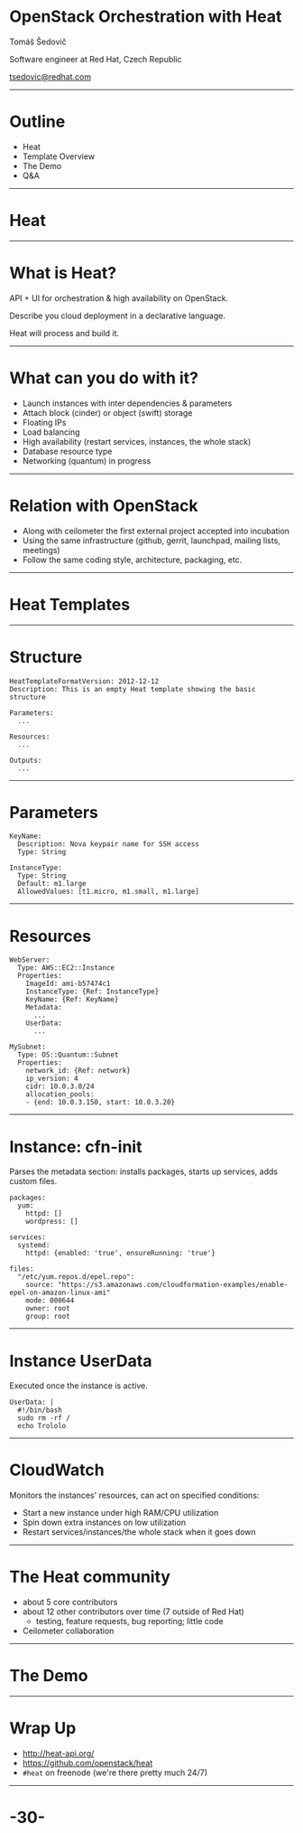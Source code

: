 
# OpenStack Orchestration with Heat

Tomáš Šedovič

Software engineer at Red Hat, Czech Republic

tsedovic@redhat.com


---

# Outline

* Heat
* Template Overview
* The Demo
* Q&A

---

# Heat

---

# What is Heat?

API + UI for orchestration & high availability on OpenStack.

Describe you cloud deployment in a declarative language.

Heat will process and build it.

---

# What can you do with it?

* Launch instances with inter dependencies & parameters
* Attach block (cinder) or object (swift) storage
* Floating IPs
* Load balancing
* High availability (restart services, instances, the whole stack)
* Database resource type
* Networking (quantum) in progress

---

# Relation with OpenStack

* Along with ceilometer the first external project accepted into incubation
* Using the same infrastructure (github, gerrit, launchpad, mailing lists, meetings)
* Follow the same coding style, architecture, packaging, etc.

---

# Heat Templates

---

# Structure

    HeatTemplateFormatVersion: 2012-12-12
    Description: This is an empty Heat template showing the basic structure

    Parameters:
      ...

    Resources:
      ...

    Outputs:
      ...

---

# Parameters

    KeyName:
      Description: Nova keypair name for SSH access
      Type: String

    InstanceType:
      Type: String
      Default: m1.large
      AllowedValues: [t1.micro, m1.small, m1.large]

---

# Resources

    WebServer:
      Type: AWS::EC2::Instance
      Properties:
        ImageId: ami-b57474c1
        InstanceType: {Ref: InstanceType}
        KeyName: {Ref: KeyName}
        Metadata:
          ...
        UserData:
          ...

    MySubnet:
      Type: OS::Quantum::Subnet
      Properties:
        network_id: {Ref: network}
        ip_version: 4
        cidr: 10.0.3.0/24
        allocation_pools:
        - {end: 10.0.3.150, start: 10.0.3.20}


---

# Instance: cfn-init

Parses the metadata section: installs packages, starts up services, adds custom files.

    packages:
      yum:
        httpd: []
        wordpress: []

    services:
      systemd:
        httpd: {enabled: 'true', ensureRunning: 'true'}

    files:
      "/etc/yum.repos.d/epel.repo":
        source: "https://s3.amazonaws.com/cloudformation-examples/enable-epel-on-amazon-linux-ami"
        mode: 000644
        owner: root
        group: root

---

# Instance UserData

Executed once the instance is active.

    UserData: |
      #!/bin/bash
      sudo rm -rf /
      echo Trololo


---

# CloudWatch

Monitors the instances' resources, can act on specified conditions:

* Start a new instance under high RAM/CPU utilization
* Spin down extra instances on low utilization
* Restart services/instances/the whole stack when it goes down

---

# The Heat community
  - about 5 core contributors
  - about 12 other contributors over time (7 outside of Red Hat)
    * testing, feature requests, bug reporting; little code
  - Ceilometer collaboration

---

# The Demo

---


# Wrap Up
  - http://heat-api.org/
  - https://github.com/openstack/heat
  - `#heat` on freenode (we're there pretty much 24/7)

---

# -30-


